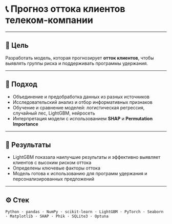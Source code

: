 # 📞 Прогноз оттока клиентов телеком-компании  

---

## 🎯 Цель  
Разработать модель, которая прогнозирует **отток клиентов**, чтобы выявлять группы риска и поддерживать программы удержания.

---

## 🧠 Подход  
- Объединение и предобработка данных из разных источников  
- Исследовательский анализ и отбор информативных признаков  
- Обучение и сравнение моделей: логистическая регрессия, случайный лес, LightGBM, нейросеть  
- Интерпретация модели с использованием **SHAP** и **Permutation Importance**

---

## 🚀 Результаты  
- LightGBM показала наилучшие результаты и эффективно выявляет клиентов с высоким риском оттока  
- Определены ключевые факторы оттока
- Модель готова к использованию для программ удержания и персонализированных предложений

---

## ⚙️ Стек  
`Python · pandas · NumPy · scikit-learn · LightGBM · PyTorch · Seaborn · Matplotlib · SHAP · Phik · SQLite3 · Optuna`

